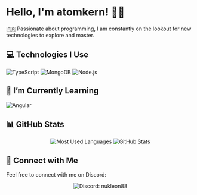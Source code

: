 # Hello, I'm atomkern! 👋🌟

🇫🇷 Passionate about programming, I am constantly on the lookout for new technologies to explore and master.

## 💻 Technologies I Use

<p>
  <img src="https://img.shields.io/badge/TypeScript-3178C6?style=for-the-badge&logo=typescript&logoColor=white" alt="TypeScript"/>
  <img src="https://img.shields.io/badge/MongoDB-47A248?style=for-the-badge&logo=mongodb&logoColor=white" alt="MongoDB"/>
  <img src="https://img.shields.io/badge/Node.js-339933?style=for-the-badge&logo=node.js&logoColor=white" alt="Node.js"/>
</p>

## 🌱 I’m Currently Learning

<p>
  <img src="https://img.shields.io/badge/Angular-DD0031?style=for-the-badge&logo=angular&logoColor=white" alt="Angular"/>
</p>

## 📊 GitHub Stats

<p align="center">
  <img src="https://github-readme-stats.vercel.app/api/top-langs/?username=atom1488&theme=blue-green&hide_border=true&layout=compact" alt="Most Used Languages"/>
  <img src="https://github-readme-stats.vercel.app/api?username=atom1488&show_icons=true&theme=blue-green&hide_border=true&count_private=true" alt="GitHub Stats"/>
</p>

## 🚀 Connect with Me

Feel free to connect with me on Discord:

<p align="center">
  <img src="https://img.shields.io/badge/-nukleon88-5865F2?style=flat-square&logo=discord&logoColor=white" alt="Discord: nukleon88"/>
</p>
